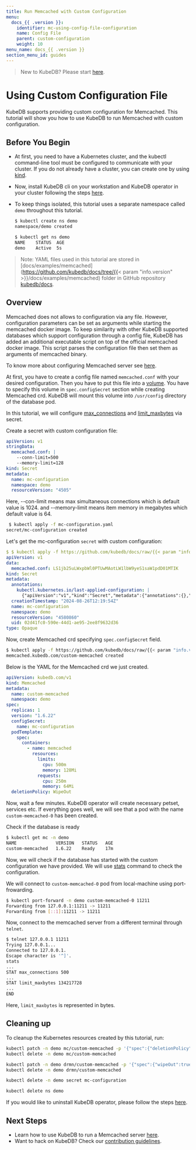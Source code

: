 ```yaml
---
title: Run Memcached with Custom Configuration
menu:
  docs_{{ .version }}:
    identifier: mc-using-config-file-configuration
    name: Config File
    parent: custom-configuration
    weight: 10
menu_name: docs_{{ .version }}
section_menu_id: guides
---
```


> New to KubeDB? Please start [here](/docs/README.md).

# Using Custom Configuration File

KubeDB supports providing custom configuration for Memcached. This tutorial will show you how to use KubeDB to run Memcached with custom configuration.

## Before You Begin

- At first, you need to have a Kubernetes cluster, and the kubectl command-line tool must be configured to communicate with your cluster. If you do not already have a cluster, you can create one by using [kind](https://kind.sigs.k8s.io/docs/user/quick-start/).

- Now, install KubeDB cli on your workstation and KubeDB operator in your cluster following the steps [here](/docs/setup/README.md).

- To keep things isolated, this tutorial uses a separate namespace called `demo` throughout this tutorial.

  ```bash
  $ kubectl create ns demo
  namespace/demo created
  
  $ kubectl get ns demo
  NAME    STATUS  AGE
  demo    Active  5s
  ```

> Note: YAML files used in this tutorial are stored in [docs/examples/memcached](https://github.com/kubedb/docs/tree/{{< param "info.version" >}}/docs/examples/memcached) folder in GitHub repository [kubedb/docs](https://github.com/kubedb/docs).

## Overview

Memcached does not allows to configuration via any file. However, configuration parameters can be set as arguments while starting the memcached docker image. To keep similarity with other KubeDB supported databases which support configuration through a config file, KubeDB has added an additional executable script on top of the official memcached docker image. This script parses the configuration file then set them as arguments of memcached binary.

To know more about configuring Memcached server see [here](https://github.com/memcached/memcached/wiki/ConfiguringServer).

At first, you have to create a config file named `memcached.conf` with your desired configuration. Then you have to put this file into a [volume](https://kubernetes.io/docs/concepts/storage/volumes/). You have to specify this volume in `spec.configSecret` section while creating Memcached crd. KubeDB will mount this volume into `/usr/config` directory of the database pod.

In this tutorial, we will configure [max_connections](https://github.com/memcached/memcached/blob/ee171109b3afe1f30ff053166d205768ce635342/doc/protocol.txt#L672) and [limit_maxbytes](https://github.com/memcached/memcached/blob/ee171109b3afe1f30ff053166d205768ce635342/doc/protocol.txt#L720) via secret.

Create a secret with custom configuration file:
```yaml
apiVersion: v1
stringData:
  memcached.conf: |
    --conn-limit=500
    --memory-limit=128
kind: Secret
metadata:
  name: mc-configuration
  namespace: demo
  resourceVersion: "4505"
```
Here, --con-limit means max simultaneous connections which is default value is 1024.
and --memory-limit means item memory in megabytes which default value is 64.

```bash
 $ kubectl apply -f mc-configuration.yaml
secret/mc-configuration created
```

Let's get the mc-configuration `secret` with custom configuration:


```yaml
$ $ kubectl apply -f https://github.com/kubedb/docs/raw/{{< param "info.version" >}}/docs/examples/memcached/custom-config/mc-configuration.yaml
apiVersion: v1
data:
  memcached.conf: LS1jb25uLWxpbWl0PTUwMAotLW1lbW9yeS1saW1pdD01MTIK
kind: Secret
metadata:
  annotations:
    kubectl.kubernetes.io/last-applied-configuration: |
      {"apiVersion":"v1","kind":"Secret","metadata":{"annotations":{},"name":"mc-configuration","namespace":"demo","resourceVersion":"4505"},"stringData":{"memcached.conf":"--conn-limit=500\n--memory-limit=512\n"}}
  creationTimestamp: "2024-08-26T12:19:54Z"
  name: mc-configuration
  namespace: demo
  resourceVersion: "4580860"
  uid: 02d41fc0-590e-44d1-ae95-2ee8f9632d36
type: Opaque
```

Now, create Memcached crd specifying `spec.configSecret` field.

```bash
$ kubectl apply -f https://github.com/kubedb/docs/raw/{{< param "info.version" >}}/docs/examples/memcached/configuration/mc-custom.yaml
memcached.kubedb.com/custom-memcached created
```

Below is the YAML for the Memcached crd we just created.

```yaml
apiVersion: kubedb.com/v1
kind: Memcached
metadata:
  name: custom-memcached
  namespace: demo
spec:
  replicas: 1
  version: "1.6.22"
  configSecret:
    name: mc-configuration
  podTemplate:
    spec:
      containers:
        - name: memcached
          resources:
            limits:
              cpu: 500m
              memory: 128Mi
            requests:
              cpu: 250m
              memory: 64Mi
  deletionPolicy: WipeOut
```

Now, wait a few minutes. KubeDB operator will create necessary petset, services etc. If everything goes well, we will see that a pod with the name `custom-memcached-0` has been created.

Check if the database is ready

```bash
$ kubectl get mc -n demo
NAME               VERSION   STATUS   AGE
custom-memcached   1.6.22    Ready    17m
```

Now, we will check if the database has started with the custom configuration we have provided. We will use [stats](https://github.com/memcached/memcached/wiki/ConfiguringServer#inspecting-running-configuration) command to check the configuration.

We will connect to `custom-memcached-0` pod from local-machine using port-frowarding.

```bash
$ kubectl port-forward -n demo custom-memcached-0 11211
Forwarding from 127.0.0.1:11211 -> 11211
Forwarding from [::1]:11211 -> 11211
```

Now, connect to the memcached server from a different terminal through `telnet`.

```bash
$ telnet 127.0.0.1 11211
Trying 127.0.0.1...
Connected to 127.0.0.1.
Escape character is '^]'.
stats
...
STAT max_connections 500
...
STAT limit_maxbytes 134217728
...
END
```

Here, `limit_maxbytes` is represented in bytes.

## Cleaning up

To cleanup the Kubernetes resources created by this tutorial, run:

```bash
kubectl patch -n demo mc/custom-memcached -p '{"spec":{"deletionPolicy":"WipeOut"}}' --type="merge"
kubectl delete -n demo mc/custom-memcached

kubectl patch -n demo drmn/custom-memcached -p '{"spec":{"wipeOut":true}}' --type="merge"
kubectl delete -n demo drmn/custom-memcached

kubectl delete -n demo secret mc-configuration

kubectl delete ns demo
```

If you would like to uninstall KubeDB operator, please follow the steps [here](/docs/setup/README.md).

## Next Steps

- Learn how to use KubeDB to run a Memcached server [here](/docs/guides/memcached/README.md).
- Want to hack on KubeDB? Check our [contribution guidelines](/docs/CONTRIBUTING.md).
